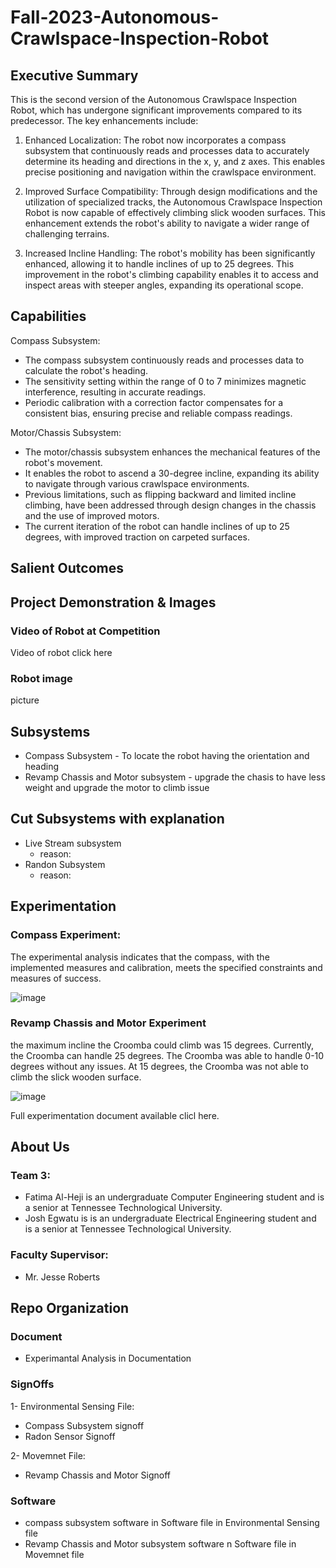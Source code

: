 # Fall-2023-Autonomous-Crawlspace-Inspection-Robot 

## Executive Summary

This is the second version of the Autonomous Crawlspace Inspection Robot, which has undergone significant improvements compared to its predecessor. The key enhancements include:

1. Enhanced Localization: The robot now incorporates a compass subsystem that continuously reads and processes data to accurately determine its heading and directions in the x, y, and z axes. This enables precise positioning and navigation within the crawlspace environment.

2. Improved Surface Compatibility: Through design modifications and the utilization of specialized tracks, the Autonomous Crawlspace Inspection Robot is now capable of effectively climbing slick wooden surfaces. This enhancement extends the robot's ability to navigate a wider range of challenging terrains.

3. Increased Incline Handling: The robot's mobility has been significantly enhanced, allowing it to handle inclines of up to 25 degrees. This improvement in the robot's climbing capability enables it to access and inspect areas with steeper angles, expanding its operational scope.
   
## Capabilities

Compass Subsystem:
- The compass subsystem continuously reads and processes data to calculate the robot's heading.
- The sensitivity setting within the range of 0 to 7 minimizes magnetic interference, resulting in accurate readings.
- Periodic calibration with a correction factor compensates for a consistent bias, ensuring precise and reliable compass readings.

Motor/Chassis Subsystem:
- The motor/chassis subsystem enhances the mechanical features of the robot's movement.
- It enables the robot to ascend a 30-degree incline, expanding its ability to navigate through various crawlspace environments.
- Previous limitations, such as flipping backward and limited incline climbing, have been addressed through design changes in the chassis and the use of improved motors.
- The current iteration of the robot can handle inclines of up to 25 degrees, with improved traction on carpeted surfaces.

## Salient Outcomes



## Project Demonstration & Images
### Video of Robot at Competition
Video of robot click here

### Robot image
picture 


## Subsystems
- Compass Subsystem - To locate the robot having the orientation and heading 
- Revamp Chassis and Motor subsystem - upgrade the chasis to have less weight and upgrade the motor to climb issue

## Cut Subsystems with explanation
- Live Stream subsystem
  - reason: 
- Randon Subsystem
  - reason:

    
## Experimentation
### Compass Experiment:
The experimental analysis indicates that the compass, with the implemented measures and calibration, meets the specified constraints and measures of success.

![image](https://github.com/JoshuaEgwuatu/Fall-2023-Autonomous-Crawlspace-Inspection-Robot/assets/112426690/dfed39f2-4645-45de-870b-5125ebda6661)


### Revamp Chassis and Motor Experiment
the maximum incline the Croomba could climb was 15 degrees. Currently, the Croomba can handle 25 degrees. The Croomba was able to handle 0-10 degrees without any issues. At 15 degrees, the Croomba was not able to climb the slick wooden surface. 

![image](https://github.com/JoshuaEgwuatu/Fall-2023-Autonomous-Crawlspace-Inspection-Robot/assets/112426690/c9488e06-4436-4792-8eaf-fdb0fc90fd5d)

Full experimentation document available clicl here.


## About Us
### Team 3:
- Fatima Al-Heji is an undergraduate Computer Engineering student and is a senior at Tennessee Technological University.
- Josh Egwatu is is an undergraduate Electrical Engineering student and is a senior at Tennessee Technological University.
 ### Faculty Supervisor:
 - Mr. Jesse Roberts

## Repo Organization

### Document 
- Experimantal Analysis in Documentation
   
### SignOffs 
1- Environmental Sensing File: 
- Compass Subsystem signoff
- Radon Sensor Signoff

2- Movemnet File:
- Revamp Chassis and Motor Signoff

### Software 
- compass subsystem software in Software file in Environmental Sensing file
- Revamp Chassis and Motor subsystem software n Software file in Movemnet file

